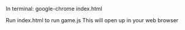 In terminal:
google-chrome index.html

Run index.html to run game.js
This will open up in your web browser
